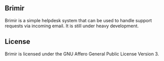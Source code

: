 Brimir
------
Brimir is a simple helpdesk system that can be used to handle support requests via incoming email. It is still under heavy development.

License
-------
Brimir is licensed under the GNU Affero General Public License Version 3.
